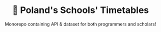 <div align="center">
<h1 align="center">📅 Poland's Schools' Timetables</h1>

  <p align="center">
Monorepo containing API &amp; dataset for both programmers and scholars!
    <br>
    <br>
</div>
